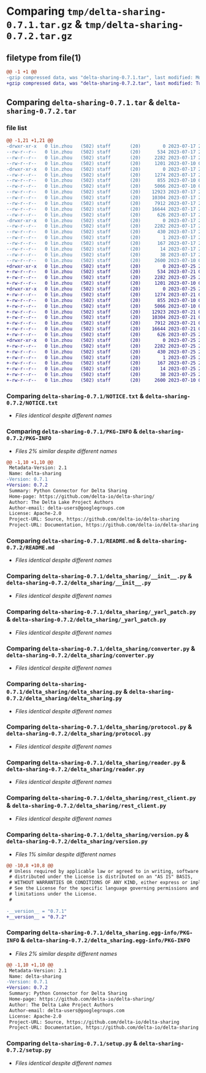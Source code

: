 # Comparing `tmp/delta-sharing-0.7.1.tar.gz` & `tmp/delta-sharing-0.7.2.tar.gz`

## filetype from file(1)

```diff
@@ -1 +1 @@
-gzip compressed data, was "delta-sharing-0.7.1.tar", last modified: Mon Jul 17 23:20:46 2023, max compression
+gzip compressed data, was "delta-sharing-0.7.2.tar", last modified: Tue Jul 25 21:40:14 2023, max compression
```

## Comparing `delta-sharing-0.7.1.tar` & `delta-sharing-0.7.2.tar`

### file list

```diff
@@ -1,21 +1,21 @@
-drwxr-xr-x   0 lin.zhou   (502) staff       (20)        0 2023-07-17 23:20:46.788423 delta-sharing-0.7.1/
--rw-r--r--   0 lin.zhou   (502) staff       (20)      534 2023-07-17 23:08:22.000000 delta-sharing-0.7.1/NOTICE.txt
--rw-r--r--   0 lin.zhou   (502) staff       (20)     2282 2023-07-17 23:20:46.788240 delta-sharing-0.7.1/PKG-INFO
--rw-r--r--   0 lin.zhou   (502) staff       (20)     1201 2023-07-10 07:05:33.000000 delta-sharing-0.7.1/README.md
-drwxr-xr-x   0 lin.zhou   (502) staff       (20)        0 2023-07-17 23:20:46.786462 delta-sharing-0.7.1/delta_sharing/
--rw-r--r--   0 lin.zhou   (502) staff       (20)     1274 2023-07-17 23:08:22.000000 delta-sharing-0.7.1/delta_sharing/__init__.py
--rw-r--r--   0 lin.zhou   (502) staff       (20)      855 2023-07-10 07:05:33.000000 delta-sharing-0.7.1/delta_sharing/_yarl_patch.py
--rw-r--r--   0 lin.zhou   (502) staff       (20)     5066 2023-07-10 07:05:33.000000 delta-sharing-0.7.1/delta_sharing/converter.py
--rw-r--r--   0 lin.zhou   (502) staff       (20)    12923 2023-07-17 23:08:22.000000 delta-sharing-0.7.1/delta_sharing/delta_sharing.py
--rw-r--r--   0 lin.zhou   (502) staff       (20)    10304 2023-07-17 23:08:22.000000 delta-sharing-0.7.1/delta_sharing/protocol.py
--rw-r--r--   0 lin.zhou   (502) staff       (20)     7912 2023-07-17 23:08:22.000000 delta-sharing-0.7.1/delta_sharing/reader.py
--rw-r--r--   0 lin.zhou   (502) staff       (20)    16644 2023-07-17 23:08:22.000000 delta-sharing-0.7.1/delta_sharing/rest_client.py
--rw-r--r--   0 lin.zhou   (502) staff       (20)      626 2023-07-17 23:19:50.000000 delta-sharing-0.7.1/delta_sharing/version.py
-drwxr-xr-x   0 lin.zhou   (502) staff       (20)        0 2023-07-17 23:20:46.787952 delta-sharing-0.7.1/delta_sharing.egg-info/
--rw-r--r--   0 lin.zhou   (502) staff       (20)     2282 2023-07-17 23:20:46.000000 delta-sharing-0.7.1/delta_sharing.egg-info/PKG-INFO
--rw-r--r--   0 lin.zhou   (502) staff       (20)      430 2023-07-17 23:20:46.000000 delta-sharing-0.7.1/delta_sharing.egg-info/SOURCES.txt
--rw-r--r--   0 lin.zhou   (502) staff       (20)        1 2023-07-17 23:20:46.000000 delta-sharing-0.7.1/delta_sharing.egg-info/dependency_links.txt
--rw-r--r--   0 lin.zhou   (502) staff       (20)      167 2023-07-17 23:20:46.000000 delta-sharing-0.7.1/delta_sharing.egg-info/requires.txt
--rw-r--r--   0 lin.zhou   (502) staff       (20)       14 2023-07-17 23:20:46.000000 delta-sharing-0.7.1/delta_sharing.egg-info/top_level.txt
--rw-r--r--   0 lin.zhou   (502) staff       (20)       38 2023-07-17 23:20:46.788538 delta-sharing-0.7.1/setup.cfg
--rw-r--r--   0 lin.zhou   (502) staff       (20)     2600 2023-07-10 07:05:33.000000 delta-sharing-0.7.1/setup.py
+drwxr-xr-x   0 lin.zhou   (502) staff       (20)        0 2023-07-25 21:40:14.879483 delta-sharing-0.7.2/
+-rw-r--r--   0 lin.zhou   (502) staff       (20)      534 2023-07-21 00:01:06.000000 delta-sharing-0.7.2/NOTICE.txt
+-rw-r--r--   0 lin.zhou   (502) staff       (20)     2282 2023-07-25 21:40:14.879310 delta-sharing-0.7.2/PKG-INFO
+-rw-r--r--   0 lin.zhou   (502) staff       (20)     1201 2023-07-10 07:05:33.000000 delta-sharing-0.7.2/README.md
+drwxr-xr-x   0 lin.zhou   (502) staff       (20)        0 2023-07-25 21:40:14.877788 delta-sharing-0.7.2/delta_sharing/
+-rw-r--r--   0 lin.zhou   (502) staff       (20)     1274 2023-07-21 00:01:06.000000 delta-sharing-0.7.2/delta_sharing/__init__.py
+-rw-r--r--   0 lin.zhou   (502) staff       (20)      855 2023-07-10 07:05:33.000000 delta-sharing-0.7.2/delta_sharing/_yarl_patch.py
+-rw-r--r--   0 lin.zhou   (502) staff       (20)     5066 2023-07-10 07:05:33.000000 delta-sharing-0.7.2/delta_sharing/converter.py
+-rw-r--r--   0 lin.zhou   (502) staff       (20)    12923 2023-07-21 00:01:06.000000 delta-sharing-0.7.2/delta_sharing/delta_sharing.py
+-rw-r--r--   0 lin.zhou   (502) staff       (20)    10304 2023-07-21 00:01:06.000000 delta-sharing-0.7.2/delta_sharing/protocol.py
+-rw-r--r--   0 lin.zhou   (502) staff       (20)     7912 2023-07-21 00:01:06.000000 delta-sharing-0.7.2/delta_sharing/reader.py
+-rw-r--r--   0 lin.zhou   (502) staff       (20)    16644 2023-07-21 00:01:06.000000 delta-sharing-0.7.2/delta_sharing/rest_client.py
+-rw-r--r--   0 lin.zhou   (502) staff       (20)      626 2023-07-25 21:37:48.000000 delta-sharing-0.7.2/delta_sharing/version.py
+drwxr-xr-x   0 lin.zhou   (502) staff       (20)        0 2023-07-25 21:40:14.878995 delta-sharing-0.7.2/delta_sharing.egg-info/
+-rw-r--r--   0 lin.zhou   (502) staff       (20)     2282 2023-07-25 21:40:14.000000 delta-sharing-0.7.2/delta_sharing.egg-info/PKG-INFO
+-rw-r--r--   0 lin.zhou   (502) staff       (20)      430 2023-07-25 21:40:14.000000 delta-sharing-0.7.2/delta_sharing.egg-info/SOURCES.txt
+-rw-r--r--   0 lin.zhou   (502) staff       (20)        1 2023-07-25 21:40:14.000000 delta-sharing-0.7.2/delta_sharing.egg-info/dependency_links.txt
+-rw-r--r--   0 lin.zhou   (502) staff       (20)      167 2023-07-25 21:40:14.000000 delta-sharing-0.7.2/delta_sharing.egg-info/requires.txt
+-rw-r--r--   0 lin.zhou   (502) staff       (20)       14 2023-07-25 21:40:14.000000 delta-sharing-0.7.2/delta_sharing.egg-info/top_level.txt
+-rw-r--r--   0 lin.zhou   (502) staff       (20)       38 2023-07-25 21:40:14.879582 delta-sharing-0.7.2/setup.cfg
+-rw-r--r--   0 lin.zhou   (502) staff       (20)     2600 2023-07-10 07:05:33.000000 delta-sharing-0.7.2/setup.py
```

### Comparing `delta-sharing-0.7.1/NOTICE.txt` & `delta-sharing-0.7.2/NOTICE.txt`

 * *Files identical despite different names*

### Comparing `delta-sharing-0.7.1/PKG-INFO` & `delta-sharing-0.7.2/PKG-INFO`

 * *Files 2% similar despite different names*

```diff
@@ -1,10 +1,10 @@
 Metadata-Version: 2.1
 Name: delta-sharing
-Version: 0.7.1
+Version: 0.7.2
 Summary: Python Connector for Delta Sharing
 Home-page: https://github.com/delta-io/delta-sharing/
 Author: The Delta Lake Project Authors
 Author-email: delta-users@googlegroups.com
 License: Apache-2.0
 Project-URL: Source, https://github.com/delta-io/delta-sharing
 Project-URL: Documentation, https://github.com/delta-io/delta-sharing
```

### Comparing `delta-sharing-0.7.1/README.md` & `delta-sharing-0.7.2/README.md`

 * *Files identical despite different names*

### Comparing `delta-sharing-0.7.1/delta_sharing/__init__.py` & `delta-sharing-0.7.2/delta_sharing/__init__.py`

 * *Files identical despite different names*

### Comparing `delta-sharing-0.7.1/delta_sharing/_yarl_patch.py` & `delta-sharing-0.7.2/delta_sharing/_yarl_patch.py`

 * *Files identical despite different names*

### Comparing `delta-sharing-0.7.1/delta_sharing/converter.py` & `delta-sharing-0.7.2/delta_sharing/converter.py`

 * *Files identical despite different names*

### Comparing `delta-sharing-0.7.1/delta_sharing/delta_sharing.py` & `delta-sharing-0.7.2/delta_sharing/delta_sharing.py`

 * *Files identical despite different names*

### Comparing `delta-sharing-0.7.1/delta_sharing/protocol.py` & `delta-sharing-0.7.2/delta_sharing/protocol.py`

 * *Files identical despite different names*

### Comparing `delta-sharing-0.7.1/delta_sharing/reader.py` & `delta-sharing-0.7.2/delta_sharing/reader.py`

 * *Files identical despite different names*

### Comparing `delta-sharing-0.7.1/delta_sharing/rest_client.py` & `delta-sharing-0.7.2/delta_sharing/rest_client.py`

 * *Files identical despite different names*

### Comparing `delta-sharing-0.7.1/delta_sharing/version.py` & `delta-sharing-0.7.2/delta_sharing/version.py`

 * *Files 1% similar despite different names*

```diff
@@ -10,8 +10,8 @@
 # Unless required by applicable law or agreed to in writing, software
 # distributed under the License is distributed on an "AS IS" BASIS,
 # WITHOUT WARRANTIES OR CONDITIONS OF ANY KIND, either express or implied.
 # See the License for the specific language governing permissions and
 # limitations under the License.
 #
 
-__version__ = "0.7.1"
+__version__ = "0.7.2"
```

### Comparing `delta-sharing-0.7.1/delta_sharing.egg-info/PKG-INFO` & `delta-sharing-0.7.2/delta_sharing.egg-info/PKG-INFO`

 * *Files 2% similar despite different names*

```diff
@@ -1,10 +1,10 @@
 Metadata-Version: 2.1
 Name: delta-sharing
-Version: 0.7.1
+Version: 0.7.2
 Summary: Python Connector for Delta Sharing
 Home-page: https://github.com/delta-io/delta-sharing/
 Author: The Delta Lake Project Authors
 Author-email: delta-users@googlegroups.com
 License: Apache-2.0
 Project-URL: Source, https://github.com/delta-io/delta-sharing
 Project-URL: Documentation, https://github.com/delta-io/delta-sharing
```

### Comparing `delta-sharing-0.7.1/setup.py` & `delta-sharing-0.7.2/setup.py`

 * *Files identical despite different names*

